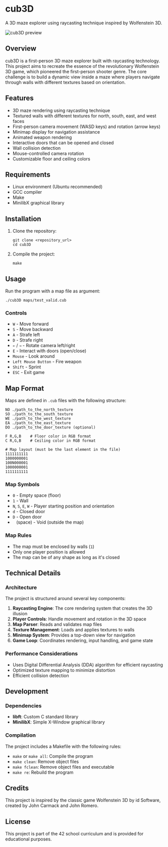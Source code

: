 # cub3D

A 3D maze explorer using raycasting technique inspired by Wolfenstein 3D.

![cub3D preview](screenshots/preview.png)

## Overview

cub3D is a first-person 3D maze explorer built with raycasting technology. This project aims to recreate the essence of the revolutionary Wolfenstein 3D game, which pioneered the first-person shooter genre. The core challenge is to build a dynamic view inside a maze where players navigate through walls with different textures based on orientation.

## Features

- 3D maze rendering using raycasting technique
- Textured walls with different textures for north, south, east, and west faces
- First-person camera movement (WASD keys) and rotation (arrow keys)
- Minimap display for navigation assistance
- Animated weapon rendering
- Interactive doors that can be opened and closed
- Wall collision detection
- Mouse-controlled camera rotation
- Customizable floor and ceiling colors

## Requirements

- Linux environment (Ubuntu recommended)
- GCC compiler
- Make
- MinilibX graphical library

## Installation

1. Clone the repository:
   ```
   git clone <repository_url>
   cd cub3D
   ```

2. Compile the project:
   ```
   make
   ```

## Usage

Run the program with a map file as argument:
```
./cub3D maps/test_valid.cub
```

### Controls

- `W` - Move forward
- `S` - Move backward
- `A` - Strafe left
- `D` - Strafe right
- `←` / `→` - Rotate camera left/right
- `E` - Interact with doors (open/close)
- `Mouse` - Look around
- `Left Mouse Button` - Fire weapon
- `Shift` - Sprint
- `ESC` - Exit game

## Map Format

Maps are defined in `.cub` files with the following structure:

```
NO ./path_to_the_north_texture
SO ./path_to_the_south_texture
WE ./path_to_the_west_texture
EA ./path_to_the_east_texture
DO ./path_to_the_door_texture (optional)

F R,G,B    # Floor color in RGB format
C R,G,B    # Ceiling color in RGB format

# Map layout (must be the last element in the file)
1111111111
1000000001
100N000001
1000000001
1111111111
```

### Map Symbols

- `0` - Empty space (floor)
- `1` - Wall
- `N`, `S`, `E`, `W` - Player starting position and orientation
- `d` - Closed door
- `D` - Open door
- ` ` (space) - Void (outside the map)

### Map Rules

- The map must be enclosed by walls (`1`)
- Only one player position is allowed
- The map can be of any shape as long as it's closed

## Technical Details

### Architecture

The project is structured around several key components:

1. **Raycasting Engine**: The core rendering system that creates the 3D illusion
2. **Player Controls**: Handle movement and rotation in the 3D space
3. **Map Parser**: Reads and validates map files
4. **Texture Management**: Loads and applies textures to walls
5. **Minimap System**: Provides a top-down view for navigation
6. **Game Loop**: Coordinates rendering, input handling, and game state

### Performance Considerations

- Uses Digital Differential Analysis (DDA) algorithm for efficient raycasting
- Optimized texture mapping to minimize distortion
- Efficient collision detection

## Development

### Dependencies

- **libft**: Custom C standard library
- **MinilibX**: Simple X-Window graphical library

### Compilation

The project includes a Makefile with the following rules:
- `make` or `make all`: Compile the program
- `make clean`: Remove object files
- `make fclean`: Remove object files and executable
- `make re`: Rebuild the program

## Credits

This project is inspired by the classic game Wolfenstein 3D by id Software, created by John Carmack and John Romero.

## License

This project is part of the 42 school curriculum and is provided for educational purposes.